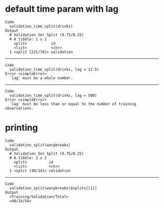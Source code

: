 # default time param with lag

    Code
      validation_time_split(drinks)
    Output
      # Validation Set Split (0.75/0.25)  
      # A tibble: 1 x 2
        splits           id        
        <list>           <chr>     
      1 <split [231/78]> validation

---

    Code
      validation_time_split(drinks, lag = 12.5)
    Error <simpleError>
      `lag` must be a whole number.

---

    Code
      validation_time_split(drinks, lag = 500)
    Error <simpleError>
      `lag` must be less than or equal to the number of training observations.

# printing

    Code
      validation_split(warpbreaks)
    Output
      # Validation Set Split (0.75/0.25)  
      # A tibble: 1 x 2
        splits          id        
        <list>          <chr>     
      1 <split [40/14]> validation

---

    Code
      validation_split(warpbreaks)$splits[[1]]
    Output
      <Training/Validation/Total>
      <40/14/54>

